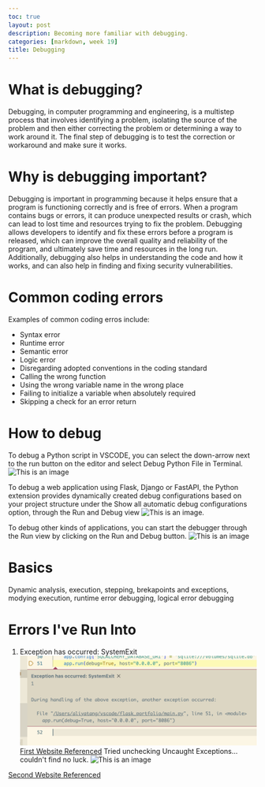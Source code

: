 ```yaml
---
toc: true
layout: post
description: Becoming more familiar with debugging.
categories: [markdown, week 19]
title: Debugging
---
```

# What is debugging?
Debugging, in computer programming and engineering, is a multistep process that involves identifying a problem, isolating the source of the problem and then either correcting the problem or determining a way to work around it. The final step of debugging is to test the correction or workaround and make sure it works.

# Why is debugging important?
Debugging is important in programming because it helps ensure that a program is functioning correctly and is free of errors. When a program contains bugs or errors, it can produce unexpected results or crash, which can lead to lost time and resources trying to fix the problem. Debugging allows developers to identify and fix these errors before a program is released, which can improve the overall quality and reliability of the program, and ultimately save time and resources in the long run. Additionally, debugging also helps in understanding the code and how it works, and can also help in finding and fixing security vulnerabilities.

# Common coding errors
Examples of common coding erros include:
- Syntax error
- Runtime error
- Semantic error
- Logic error
- Disregarding adopted conventions in the coding standard
- Calling the wrong function
- Using the wrong variable name in the wrong place
- Failing to initialize a variable when absolutely required
- Skipping a check for an error return

# How to debug
To debug a Python script in VSCODE, you can select the down-arrow next to the run button on the editor and select Debug Python File in Terminal.
![This is an image](https://code.visualstudio.com/assets/docs/python/debugging/debug-button-editor.png)

To debug a web application using Flask, Django or FastAPI, the Python extension provides dynamically created debug configurations based on your project structure under the Show all automatic debug configurations option, through the Run and Debug view
![This is an image](https://code.visualstudio.com/assets/docs/python/debugging/debug-auto-config.png).

To debug other kinds of applications, you can start the debugger through the Run view by clicking on the Run and Debug button.
![This is an image](https://code.visualstudio.com/assets/docs/python/debugging/debug-run.png)

# Basics
Dynamic analysis, execution, stepping, brekapoints and exceptions, modying execution, runtime error debugging, logical error debugging

# Errors I've Run Into
1. Exception has occurred: SystemExit
![This is an image](https://github.com/aliyatang/Aliya/blob/master/images/01-23-23-Screenshot1.png?raw=true)
[First Website Referenced](https://stackoverflow.com/questions/52372810visual-studio-code-python-debugging-exception-has-occurred-systemexit)
Tried unchecking Uncaught Exceptions... couldn't find no luck.
![This is an image](https://i.stack.imgur.com/damNF.png)

[Second Website Referenced](https://github.com/microsoft/vscode-python/issues/3201)